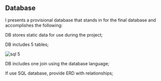 ## Database
I presents a provisional database that stands in for the final database and accomplishes the following:

DB stores static data for use during the project;

DB includes 5 tables;

![sql 5 ](https://user-images.githubusercontent.com/71739110/111904373-b199e800-8a81-11eb-8297-f5fb6e8683db.png)

DB includes one join using the database language;



If use SQL database, provide ERD with relationships;
